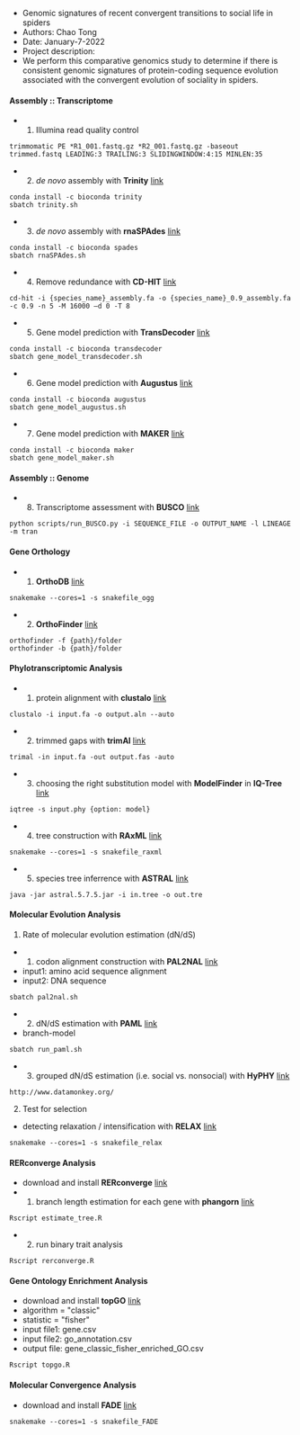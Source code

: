 - Genomic signatures of recent convergent transitions to social life in spiders
- Authors: Chao Tong
- Date: January-7-2022
- Project description:
- We perform this comparative genomics study to determine if there is consistent genomic signatures of protein-coding sequence evolution associated with the convergent evolution of sociality in spiders.

#### Assembly :: Transcriptome
- 1. Illumina read quality control
```
trimmomatic PE *R1_001.fastq.gz *R2_001.fastq.gz -baseout trimmed.fastq LEADING:3 TRAILING:3 SLIDINGWINDOW:4:15 MINLEN:35
```
- 2. *de novo* assembly with **Trinity** [link](https://github.com/trinityrnaseq/trinityrnaseq/wiki)
```
conda install -c bioconda trinity
sbatch trinity.sh
```
- 3. *de novo* assembly with **rnaSPAdes** [link](https://cab.spbu.ru/software/rnaspades/)
```
conda install -c bioconda spades
sbatch rnaSPAdes.sh
```
- 4. Remove redundance with **CD-HIT** [link](http://weizhongli-lab.org/cd-hit/)
```
cd-hit -i {species_name}_assembly.fa -o {species_name}_0.9_assembly.fa -c 0.9 -n 5 -M 16000 –d 0 -T 8
```
- 5. Gene model prediction with **TransDecoder** [link](https://github.com/TransDecoder/TransDecoder/wiki)
```
conda install -c bioconda transdecoder
sbatch gene_model_transdecoder.sh
```
- 6. Gene model prediction with **Augustus** [link](https://bioinf.uni-greifswald.de/augustus/)
```
conda install -c bioconda augustus
sbatch gene_model_augustus.sh
```
- 7. Gene model prediction with **MAKER** [link](https://www.yandell-lab.org/software/maker.html)
```
conda install -c bioconda maker
sbatch gene_model_maker.sh
```
#### Assembly :: Genome


- 8. Transcriptome assessment with **BUSCO** [link](https://vcru.wisc.edu/simonlab/bioinformatics/programs/busco/BUSCO_v3_userguide.pdf)
```
python scripts/run_BUSCO.py -i SEQUENCE_FILE -o OUTPUT_NAME -l LINEAGE -m tran
```
#### Gene Orthology
- 1. **OrthoDB** [link](https://www.orthodb.org/v8/index.html)
```
snakemake --cores=1 -s snakefile_ogg
```
- 2. **OrthoFinder** [link](https://github.com/davidemms/OrthoFinder)
```
orthofinder -f {path}/folder
orthofinder -b {path}/folder
```
#### Phylotranscriptomic Analysis

- 1. protein alignment with **clustalo** [link](https://www.ebi.ac.uk/Tools/msa/clustalo/)
```
clustalo -i input.fa -o output.aln --auto
```
- 2. trimmed gaps with **trimAl** [link](http://trimal.cgenomics.org/getting_started_with_trimal_v1.2)
```
trimal -in input.fa -out output.fas -auto
```
- 3. choosing the right substitution model with **ModelFinder** in **IQ-Tree** [link](http://www.iqtree.org/doc/Quickstart)
```
iqtree -s input.phy {option: model}
```
- 4. tree construction with **RAxML** [link](https://cme.h-its.org/exelixis/resource/download/NewManual.pdf)
```
snakemake --cores=1 -s snakefile_raxml
```
- 5. species tree inferrence with **ASTRAL** [link](https://github.com/smirarab/ASTRAL)
```
java -jar astral.5.7.5.jar -i in.tree -o out.tre
```
#### Molecular Evolution Analysis
1. Rate of molecular evolution estimation (dN/dS)
- 1. codon alignment construction with **PAL2NAL** [link](http://www.bork.embl.de/pal2nal/)
- input1: amino acid sequence alignment
- input2: DNA sequence
```
sbatch pal2nal.sh
```
- 2. dN/dS estimation with **PAML** [link](http://web.mit.edu/6.891/www/lab/paml.html)
- branch-model
```
sbatch run_paml.sh
```
- 3. grouped dN/dS estimation (i.e. social vs. nonsocial) with **HyPHY** [link](http://www.hyphy.org/)
```
http://www.datamonkey.org/
```
2. Test for selection
- detecting relaxation / intensification with **RELAX** [link](https://www.ncbi.nlm.nih.gov/pmc/articles/PMC4327161/)
```
snakemake --cores=1 -s snakefile_relax
```
#### RERconverge Analysis
- download and install **RERconverge** [link](https://github.com/nclark-lab/RERconverge)
- 1. branch length estimation for each gene with **phangorn** [link](https://cran.r-project.org/web/packages/phangorn/index.html)
```
Rscript estimate_tree.R
```
- 2. run binary trait analysis
```
Rscript rerconverge.R
```
#### Gene Ontology Enrichment Analysis
- download and install **topGO** [link](https://bioconductor.org/packages/release/bioc/html/topGO.html)
- algorithm = "classic"
- statistic = "fisher"
- input file1: gene.csv
- input file2: go_annotation.csv
- output file: gene_classic_fisher_enriched_GO.csv
```
Rscript topgo.R
```
#### Molecular Convergence Analysis
- download and install **FADE** [link](https://www.datamonkey.org/fade)
```
snakemake --cores=1 -s snakefile_FADE
```
